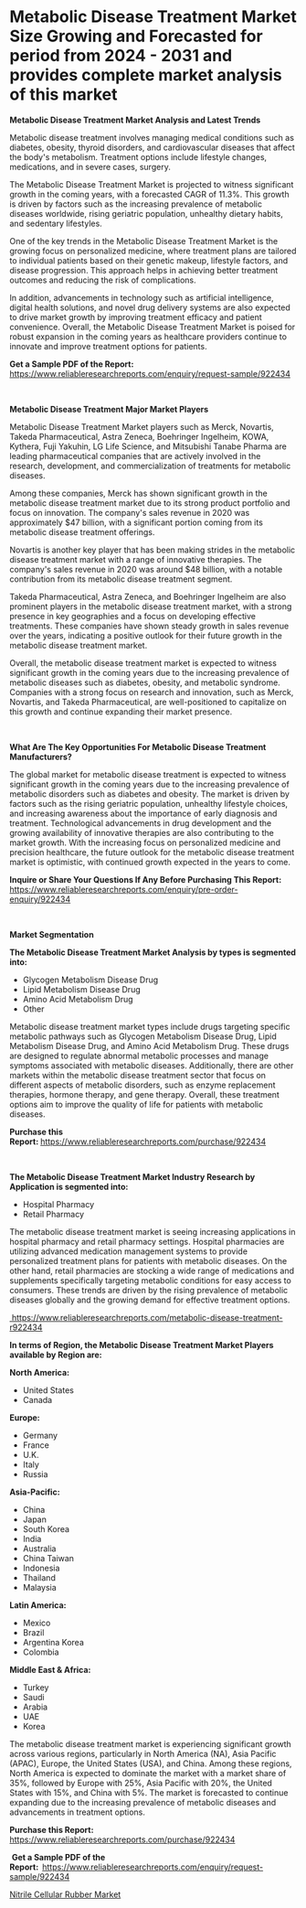<p><h1>Metabolic Disease Treatment Market Size Growing and Forecasted for period from 2024 - 2031 and provides complete market analysis of this market</h1></p><p><strong>Metabolic Disease Treatment Market Analysis and Latest Trends</strong></p>
<p><p>Metabolic disease treatment involves managing medical conditions such as diabetes, obesity, thyroid disorders, and cardiovascular diseases that affect the body's metabolism. Treatment options include lifestyle changes, medications, and in severe cases, surgery.</p><p>The Metabolic Disease Treatment Market is projected to witness significant growth in the coming years, with a forecasted CAGR of 11.3%. This growth is driven by factors such as the increasing prevalence of metabolic diseases worldwide, rising geriatric population, unhealthy dietary habits, and sedentary lifestyles.</p><p>One of the key trends in the Metabolic Disease Treatment Market is the growing focus on personalized medicine, where treatment plans are tailored to individual patients based on their genetic makeup, lifestyle factors, and disease progression. This approach helps in achieving better treatment outcomes and reducing the risk of complications.</p><p>In addition, advancements in technology such as artificial intelligence, digital health solutions, and novel drug delivery systems are also expected to drive market growth by improving treatment efficacy and patient convenience. Overall, the Metabolic Disease Treatment Market is poised for robust expansion in the coming years as healthcare providers continue to innovate and improve treatment options for patients.</p></p>
<p><strong>Get a Sample PDF of the Report:&nbsp;</strong> <a href="https://www.reliableresearchreports.com/enquiry/request-sample/922434">https://www.reliableresearchreports.com/enquiry/request-sample/922434</a></p>
<p>&nbsp;</p>
<p><strong>Metabolic Disease Treatment Major Market Players</strong></p>
<p><p>Metabolic Disease Treatment Market players such as Merck, Novartis, Takeda Pharmaceutical, Astra Zeneca, Boehringer Ingelheim, KOWA, Kythera, Fuji Yakuhin, LG Life Science, and Mitsubishi Tanabe Pharma are leading pharmaceutical companies that are actively involved in the research, development, and commercialization of treatments for metabolic diseases.</p><p>Among these companies, Merck has shown significant growth in the metabolic disease treatment market due to its strong product portfolio and focus on innovation. The company's sales revenue in 2020 was approximately $47 billion, with a significant portion coming from its metabolic disease treatment offerings.</p><p>Novartis is another key player that has been making strides in the metabolic disease treatment market with a range of innovative therapies. The company's sales revenue in 2020 was around $48 billion, with a notable contribution from its metabolic disease treatment segment.</p><p>Takeda Pharmaceutical, Astra Zeneca, and Boehringer Ingelheim are also prominent players in the metabolic disease treatment market, with a strong presence in key geographies and a focus on developing effective treatments. These companies have shown steady growth in sales revenue over the years, indicating a positive outlook for their future growth in the metabolic disease treatment market.</p><p>Overall, the metabolic disease treatment market is expected to witness significant growth in the coming years due to the increasing prevalence of metabolic diseases such as diabetes, obesity, and metabolic syndrome. Companies with a strong focus on research and innovation, such as Merck, Novartis, and Takeda Pharmaceutical, are well-positioned to capitalize on this growth and continue expanding their market presence.</p></p>
<p>&nbsp;</p>
<p><strong>What Are The Key Opportunities For Metabolic Disease Treatment Manufacturers?</strong></p>
<p><p>The global market for metabolic disease treatment is expected to witness significant growth in the coming years due to the increasing prevalence of metabolic disorders such as diabetes and obesity. The market is driven by factors such as the rising geriatric population, unhealthy lifestyle choices, and increasing awareness about the importance of early diagnosis and treatment. Technological advancements in drug development and the growing availability of innovative therapies are also contributing to the market growth. With the increasing focus on personalized medicine and precision healthcare, the future outlook for the metabolic disease treatment market is optimistic, with continued growth expected in the years to come.</p></p>
<p><strong>Inquire or Share Your Questions If Any Before Purchasing This Report:</strong> <a href="https://www.reliableresearchreports.com/enquiry/pre-order-enquiry/922434">https://www.reliableresearchreports.com/enquiry/pre-order-enquiry/922434</a></p>
<p>&nbsp;</p>
<p><strong>Market Segmentation</strong></p>
<p><strong>The Metabolic Disease Treatment Market Analysis by types is segmented into:</strong></p>
<p><ul><li>Glycogen Metabolism Disease Drug</li><li>Lipid Metabolism Disease Drug</li><li>Amino Acid Metabolism Drug</li><li>Other</li></ul></p>
<p><p>Metabolic disease treatment market types include drugs targeting specific metabolic pathways such as Glycogen Metabolism Disease Drug, Lipid Metabolism Disease Drug, and Amino Acid Metabolism Drug. These drugs are designed to regulate abnormal metabolic processes and manage symptoms associated with metabolic diseases. Additionally, there are other markets within the metabolic disease treatment sector that focus on different aspects of metabolic disorders, such as enzyme replacement therapies, hormone therapy, and gene therapy. Overall, these treatment options aim to improve the quality of life for patients with metabolic diseases.</p></p>
<p><strong>Purchase this Report:&nbsp;</strong><a href="https://www.reliableresearchreports.com/purchase/922434">https://www.reliableresearchreports.com/purchase/922434</a></p>
<p>&nbsp;</p>
<p><strong>The Metabolic Disease Treatment Market Industry Research by Application is segmented into:</strong></p>
<p><ul><li>Hospital Pharmacy</li><li>Retail Pharmacy</li></ul></p>
<p><p>The metabolic disease treatment market is seeing increasing applications in hospital pharmacy and retail pharmacy settings. Hospital pharmacies are utilizing advanced medication management systems to provide personalized treatment plans for patients with metabolic diseases. On the other hand, retail pharmacies are stocking a wide range of medications and supplements specifically targeting metabolic conditions for easy access to consumers. These trends are driven by the rising prevalence of metabolic diseases globally and the growing demand for effective treatment options.</p></p>
<p><a href="https://www.reliableresearchreports.com/metabolic-disease-treatment-r922434">&nbsp;https://www.reliableresearchreports.com/metabolic-disease-treatment-r922434</a></p>
<p><strong>In terms of Region, the Metabolic Disease Treatment Market Players available by Region are:</strong></p>
<p>
    <p> <strong> North America: </strong>
        <ul>
            <li>United States</li>
            <li>Canada</li>
        </ul>
        </p> 
    <p> <strong> Europe: </strong>
        <ul>
            <li>Germany</li>
            <li>France</li>
            <li>U.K.</li>
            <li>Italy</li>
            <li>Russia</li>
        </ul>
        </p> 
    <p> <strong> Asia-Pacific: </strong>
        <ul>
            <li>China</li>
            <li>Japan</li>
            <li>South Korea</li>
            <li>India</li>
            <li>Australia</li>
            <li>China Taiwan</li>
            <li>Indonesia</li>
            <li>Thailand</li>
            <li>Malaysia</li>
        </ul>
        </p> 
    <p> <strong> Latin America: </strong>
        <ul>
            <li>Mexico</li>
            <li>Brazil</li>
            <li>Argentina Korea</li>
            <li>Colombia</li>
        </ul>
        </p> 
    <p> <strong> Middle East & Africa: </strong>
        <ul>
            <li>Turkey</li>
            <li>Saudi</li>
            <li>Arabia</li>
            <li>UAE</li>
            <li>Korea</li>
        </ul>
    </p>
    </p>
<p><p>The metabolic disease treatment market is experiencing significant growth across various regions, particularly in North America (NA), Asia Pacific (APAC), Europe, the United States (USA), and China. Among these regions, North America is expected to dominate the market with a market share of 35%, followed by Europe with 25%, Asia Pacific with 20%, the United States with 15%, and China with 5%. The market is forecasted to continue expanding due to the increasing prevalence of metabolic diseases and advancements in treatment options.</p></p>
<p><strong>Purchase this Report: </strong><a href="https://www.reliableresearchreports.com/purchase/922434">https://www.reliableresearchreports.com/purchase/922434</a></p>
<p>&nbsp;<strong>Get a Sample PDF of the Report:&nbsp;&nbsp;</strong><a href="https://www.reliableresearchreports.com/enquiry/request-sample/922434">https://www.reliableresearchreports.com/enquiry/request-sample/922434</a></p>
<p><strong></strong></p>
<p><p><a href="https://full-wildebeest-80b.notion.site/Decoding-Nitrile-Cellular-Rubber-Market-Metrics-Market-Share-Trends-and-Growth-Patterns-a08e1dd628924e8ab35ad8631b5895cb">Nitrile Cellular Rubber Market</a></p></p>